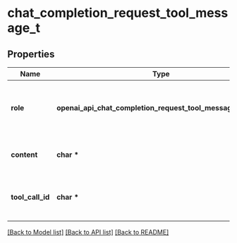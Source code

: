 # chat_completion_request_tool_message_t

## Properties
Name | Type | Description | Notes
------------ | ------------- | ------------- | -------------
**role** | **openai_api_chat_completion_request_tool_message_ROLE_e** | The role of the messages author, in this case &#x60;tool&#x60;. | 
**content** | **char \*** | The contents of the tool message. | 
**tool_call_id** | **char \*** | Tool call that this message is responding to. | 

[[Back to Model list]](../README.md#documentation-for-models) [[Back to API list]](../README.md#documentation-for-api-endpoints) [[Back to README]](../README.md)


